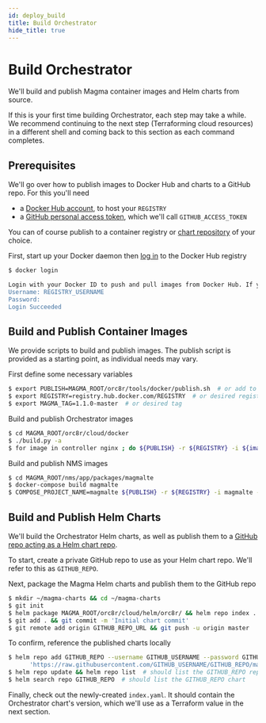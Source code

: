 ```yaml
---
id: deploy_build
title: Build Orchestrator
hide_title: true
---
```


# Build Orchestrator

We'll build and publish Magma container images and Helm charts from source.

If this is your first time building Orchestrator, each step may take a while.
We recommend continuing to the next step (Terraforming cloud resources) in a
different shell and coming back to this section as each command completes.

## Prerequisites

We'll go over how to publish images to Docker Hub and charts to a GitHub repo.
For this you'll need

- a [Docker Hub account](https://docs.docker.com/docker-hub/), to host your
`REGISTRY`
- a [GitHub personal access token](https://docs.github.com/github/authenticating-to-github/creating-a-personal-access-token),
which we'll call `GITHUB_ACCESS_TOKEN`

You can of course publish to a container registry or
[chart repository](https://helm.sh/docs/topics/chart_repository/) of your
choice.

First, start up your Docker daemon then
[log in](https://docs.docker.com/engine/reference/commandline/login/) to the
Docker Hub registry

```bash
$ docker login

Login with your Docker ID to push and pull images from Docker Hub. If you don't have a Docker ID, head over to https://hub.docker.com to create one.
Username: REGISTRY_USERNAME
Password: 
Login Succeeded
```

## Build and Publish Container Images

We provide scripts to build and publish images. The publish script is provided
as a starting point, as individual needs may vary.

First define some necessary variables

```bash
$ export PUBLISH=MAGMA_ROOT/orc8r/tools/docker/publish.sh  # or add to path
$ export REGISTRY=registry.hub.docker.com/REGISTRY  # or desired registry
$ export MAGMA_TAG=1.1.0-master  # or desired tag
```

Build and publish Orchestrator images

```bash
$ cd MAGMA_ROOT/orc8r/cloud/docker
$ ./build.py -a
$ for image in controller nginx ; do ${PUBLISH} -r ${REGISTRY} -i ${image} -v ${MAGMA_TAG} ; done
```

Build and publish NMS images

```bash
$ cd MAGMA_ROOT/nms/app/packages/magmalte
$ docker-compose build magmalte
$ COMPOSE_PROJECT_NAME=magmalte ${PUBLISH} -r ${REGISTRY} -i magmalte -v ${MAGMA_TAG}
```

## Build and Publish Helm Charts

We'll build the Orchestrator Helm charts, as well as publish them to a
[GitHub repo acting as a Helm chart repo](https://blog.softwaremill.com/hosting-helm-private-repository-from-github-ff3fa940d0b7).

To start, create a private GitHub repo to use as your Helm chart repo. We'll
refer to this as `GITHUB_REPO`.

Next, package the Magma Helm charts and publish them to the GitHub
repo

```bash
$ mkdir ~/magma-charts && cd ~/magma-charts
$ git init
$ helm package MAGMA_ROOT/orc8r/cloud/helm/orc8r/ && helm repo index .
$ git add . && git commit -m 'Initial chart commit'
$ git remote add origin GITHUB_REPO_URL && git push -u origin master
```

To confirm, reference the published charts locally

```bash
$ helm repo add GITHUB_REPO --username GITHUB_USERNAME --password GITHUB_ACCESS_TOKEN \
      'https://raw.githubusercontent.com/GITHUB_USERNAME/GITHUB_REPO/master/'
$ helm repo update && helm repo list  # should list the GITHUB_REPO repository
$ helm search repo GITHUB_REPO  # should list the GITHUB_REPO chart
```

Finally, check out the newly-created `index.yaml`. It should contain the
Orchestrator chart's version, which we'll use as a Terraform value in the next
section.
